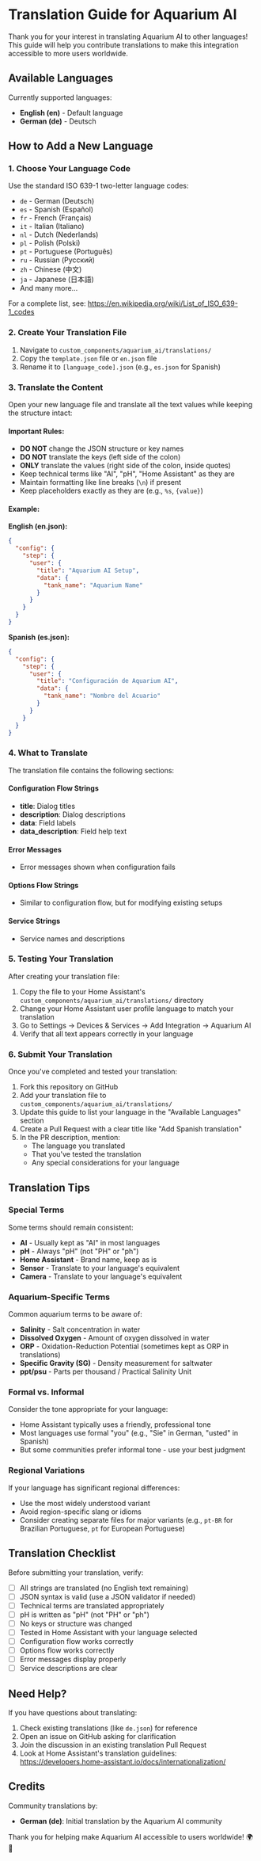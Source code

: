 # Translation Guide for Aquarium AI

Thank you for your interest in translating Aquarium AI to other languages! This guide will help you contribute translations to make this integration accessible to more users worldwide.

## Available Languages

Currently supported languages:
- **English (en)** - Default language
- **German (de)** - Deutsch

## How to Add a New Language

### 1. Choose Your Language Code

Use the standard ISO 639-1 two-letter language codes:
- `de` - German (Deutsch)
- `es` - Spanish (Español)
- `fr` - French (Français)
- `it` - Italian (Italiano)
- `nl` - Dutch (Nederlands)
- `pl` - Polish (Polski)
- `pt` - Portuguese (Português)
- `ru` - Russian (Русский)
- `zh` - Chinese (中文)
- `ja` - Japanese (日本語)
- And many more...

For a complete list, see: https://en.wikipedia.org/wiki/List_of_ISO_639-1_codes

### 2. Create Your Translation File

1. Navigate to `custom_components/aquarium_ai/translations/`
2. Copy the `template.json` file or `en.json` file
3. Rename it to `[language_code].json` (e.g., `es.json` for Spanish)

### 3. Translate the Content

Open your new language file and translate all the text values while keeping the structure intact:

#### Important Rules:

- **DO NOT** change the JSON structure or key names
- **DO NOT** translate the keys (left side of the colon)
- **ONLY** translate the values (right side of the colon, inside quotes)
- Keep technical terms like "AI", "pH", "Home Assistant" as they are
- Maintain formatting like line breaks (`\n`) if present
- Keep placeholders exactly as they are (e.g., `%s`, `{value}`)

#### Example:

**English (en.json):**
```json
{
  "config": {
    "step": {
      "user": {
        "title": "Aquarium AI Setup",
        "data": {
          "tank_name": "Aquarium Name"
        }
      }
    }
  }
}
```

**Spanish (es.json):**
```json
{
  "config": {
    "step": {
      "user": {
        "title": "Configuración de Aquarium AI",
        "data": {
          "tank_name": "Nombre del Acuario"
        }
      }
    }
  }
}
```

### 4. What to Translate

The translation file contains the following sections:

#### Configuration Flow Strings
- **title**: Dialog titles
- **description**: Dialog descriptions
- **data**: Field labels
- **data_description**: Field help text

#### Error Messages
- Error messages shown when configuration fails

#### Options Flow Strings
- Similar to configuration flow, but for modifying existing setups

#### Service Strings
- Service names and descriptions

### 5. Testing Your Translation

After creating your translation file:

1. Copy the file to your Home Assistant's `custom_components/aquarium_ai/translations/` directory
2. Change your Home Assistant user profile language to match your translation
3. Go to Settings → Devices & Services → Add Integration → Aquarium AI
4. Verify that all text appears correctly in your language

### 6. Submit Your Translation

Once you've completed and tested your translation:

1. Fork this repository on GitHub
2. Add your translation file to `custom_components/aquarium_ai/translations/`
3. Update this guide to list your language in the "Available Languages" section
4. Create a Pull Request with a clear title like "Add Spanish translation"
5. In the PR description, mention:
   - The language you translated
   - That you've tested the translation
   - Any special considerations for your language

## Translation Tips

### Special Terms

Some terms should remain consistent:

- **AI** - Usually kept as "AI" in most languages
- **pH** - Always "pH" (not "PH" or "ph")
- **Home Assistant** - Brand name, keep as is
- **Sensor** - Translate to your language's equivalent
- **Camera** - Translate to your language's equivalent

### Aquarium-Specific Terms

Common aquarium terms to be aware of:
- **Salinity** - Salt concentration in water
- **Dissolved Oxygen** - Amount of oxygen dissolved in water
- **ORP** - Oxidation-Reduction Potential (sometimes kept as ORP in translations)
- **Specific Gravity (SG)** - Density measurement for saltwater
- **ppt/psu** - Parts per thousand / Practical Salinity Unit

### Formal vs. Informal

Consider the tone appropriate for your language:
- Home Assistant typically uses a friendly, professional tone
- Most languages use formal "you" (e.g., "Sie" in German, "usted" in Spanish)
- But some communities prefer informal tone - use your best judgment

### Regional Variations

If your language has significant regional differences:
- Use the most widely understood variant
- Avoid region-specific slang or idioms
- Consider creating separate files for major variants (e.g., `pt-BR` for Brazilian Portuguese, `pt` for European Portuguese)

## Translation Checklist

Before submitting your translation, verify:

- [ ] All strings are translated (no English text remaining)
- [ ] JSON syntax is valid (use a JSON validator if needed)
- [ ] Technical terms are translated appropriately
- [ ] pH is written as "pH" (not "PH" or "ph")
- [ ] No keys or structure was changed
- [ ] Tested in Home Assistant with your language selected
- [ ] Configuration flow works correctly
- [ ] Options flow works correctly
- [ ] Error messages display properly
- [ ] Service descriptions are clear

## Need Help?

If you have questions about translating:

1. Check existing translations (like `de.json`) for reference
2. Open an issue on GitHub asking for clarification
3. Join the discussion in an existing translation Pull Request
4. Look at Home Assistant's translation guidelines: https://developers.home-assistant.io/docs/internationalization/

## Credits

Community translations by:
- **German (de)**: Initial translation by the Aquarium AI community

Thank you for helping make Aquarium AI accessible to users worldwide! 🌍🐠
